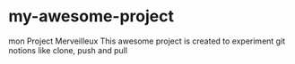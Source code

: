 # my-awesome-project
mon Project Merveilleux
This awesome project is created to experiment git notions like clone, push and pull

